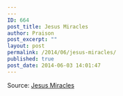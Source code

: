 ```yaml
---
---
ID: 664
post_title: Jesus Miracles
author: Praison
post_excerpt: ""
layout: post
permalink: /2014/06/jesus-miracles/
published: true
post_date: 2014-06-03 14:01:47
---
```

<div><img style="max-width: 600px;" src="http://media-cache-ec0.pinimg.com/736x/e4/66/04/e46604f85c33001cb72d4c69e9a30b4b.jpg" alt="" />
<div>Source: <a href="http://ift.tt/1km9S3i" target="_blank" rel="noopener noreferrer">Jesus Miracles</a></div>
</div>
